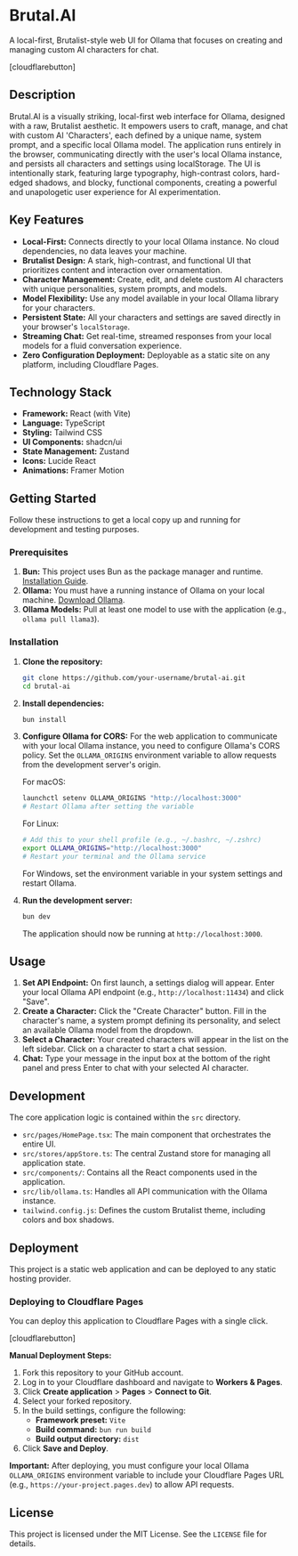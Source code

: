 # Brutal.AI

A local-first, Brutalist-style web UI for Ollama that focuses on creating and managing custom AI characters for chat.

[cloudflarebutton]

## Description

Brutal.AI is a visually striking, local-first web interface for Ollama, designed with a raw, Brutalist aesthetic. It empowers users to craft, manage, and chat with custom AI 'Characters', each defined by a unique name, system prompt, and a specific local Ollama model. The application runs entirely in the browser, communicating directly with the user's local Ollama instance, and persists all characters and settings using localStorage. The UI is intentionally stark, featuring large typography, high-contrast colors, hard-edged shadows, and blocky, functional components, creating a powerful and unapologetic user experience for AI experimentation.

## Key Features

-   **Local-First:** Connects directly to your local Ollama instance. No cloud dependencies, no data leaves your machine.
-   **Brutalist Design:** A stark, high-contrast, and functional UI that prioritizes content and interaction over ornamentation.
-   **Character Management:** Create, edit, and delete custom AI characters with unique personalities, system prompts, and models.
-   **Model Flexibility:** Use any model available in your local Ollama library for your characters.
-   **Persistent State:** All your characters and settings are saved directly in your browser's `localStorage`.
-   **Streaming Chat:** Get real-time, streamed responses from your local models for a fluid conversation experience.
-   **Zero Configuration Deployment:** Deployable as a static site on any platform, including Cloudflare Pages.

## Technology Stack

-   **Framework:** React (with Vite)
-   **Language:** TypeScript
-   **Styling:** Tailwind CSS
-   **UI Components:** shadcn/ui
-   **State Management:** Zustand
-   **Icons:** Lucide React
-   **Animations:** Framer Motion

## Getting Started

Follow these instructions to get a local copy up and running for development and testing purposes.

### Prerequisites

1.  **Bun:** This project uses Bun as the package manager and runtime. [Installation Guide](https://bun.sh/docs/installation).
2.  **Ollama:** You must have a running instance of Ollama on your local machine. [Download Ollama](https://ollama.com/).
3.  **Ollama Models:** Pull at least one model to use with the application (e.g., `ollama pull llama3`).

### Installation

1.  **Clone the repository:**
    ```sh
    git clone https://github.com/your-username/brutal-ai.git
    cd brutal-ai
    ```

2.  **Install dependencies:**
    ```sh
    bun install
    ```

3.  **Configure Ollama for CORS:**
    For the web application to communicate with your local Ollama instance, you need to configure Ollama's CORS policy. Set the `OLLAMA_ORIGINS` environment variable to allow requests from the development server's origin.

    For macOS:
    ```sh
    launchctl setenv OLLAMA_ORIGINS "http://localhost:3000"
    # Restart Ollama after setting the variable
    ```
    For Linux:
    ```sh
    # Add this to your shell profile (e.g., ~/.bashrc, ~/.zshrc)
    export OLLAMA_ORIGINS="http://localhost:3000"
    # Restart your terminal and the Ollama service
    ```
    For Windows, set the environment variable in your system settings and restart Ollama.

4.  **Run the development server:**
    ```sh
    bun dev
    ```
    The application should now be running at `http://localhost:3000`.

## Usage

1.  **Set API Endpoint:** On first launch, a settings dialog will appear. Enter your local Ollama API endpoint (e.g., `http://localhost:11434`) and click "Save".
2.  **Create a Character:** Click the "Create Character" button. Fill in the character's name, a system prompt defining its personality, and select an available Ollama model from the dropdown.
3.  **Select a Character:** Your created characters will appear in the list on the left sidebar. Click on a character to start a chat session.
4.  **Chat:** Type your message in the input box at the bottom of the right panel and press Enter to chat with your selected AI character.

## Development

The core application logic is contained within the `src` directory.

-   `src/pages/HomePage.tsx`: The main component that orchestrates the entire UI.
-   `src/stores/appStore.ts`: The central Zustand store for managing all application state.
-   `src/components/`: Contains all the React components used in the application.
-   `src/lib/ollama.ts`: Handles all API communication with the Ollama instance.
-   `tailwind.config.js`: Defines the custom Brutalist theme, including colors and box shadows.

## Deployment

This project is a static web application and can be deployed to any static hosting provider.

### Deploying to Cloudflare Pages

You can deploy this application to Cloudflare Pages with a single click.

[cloudflarebutton]

**Manual Deployment Steps:**

1.  Fork this repository to your GitHub account.
2.  Log in to your Cloudflare dashboard and navigate to **Workers & Pages**.
3.  Click **Create application** > **Pages** > **Connect to Git**.
4.  Select your forked repository.
5.  In the build settings, configure the following:
    -   **Framework preset:** `Vite`
    -   **Build command:** `bun run build`
    -   **Build output directory:** `dist`
6.  Click **Save and Deploy**.

**Important:** After deploying, you must configure your local Ollama `OLLAMA_ORIGINS` environment variable to include your Cloudflare Pages URL (e.g., `https://your-project.pages.dev`) to allow API requests.

## License

This project is licensed under the MIT License. See the `LICENSE` file for details.